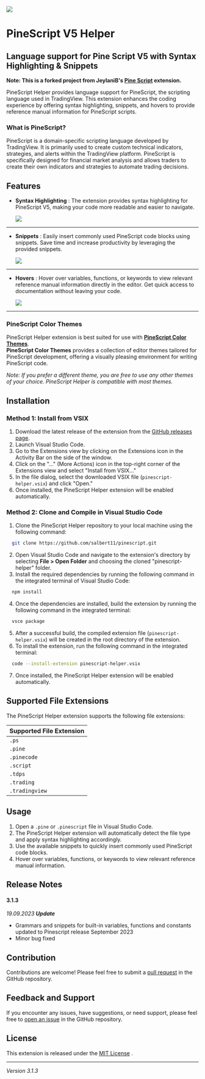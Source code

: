 ![](https://github.com/salbert11/pinescript/blob/main/images/pineicon.png?raw=true)

# PineScript V5 Helper
## Language support for Pine Script V5 with Syntax Highlighting & Snippets
**Note: This is a forked project from JeylaniB's [Pine Script](https://marketplace.visualstudio.com/items?itemName=JeylaniB.pinescript) extension.**

PineScript Helper provides language support for PineScript, the scripting language used in TradingView. This extension enhances the coding experience by offering syntax highlighting, snippets, and hovers to provide reference manual information for PineScript scripts.

### What is PineScript?
PineScript is a domain-specific scripting language developed by TradingView. It is primarily used to create custom technical indicators, strategies, and alerts within the TradingView platform. PineScript is specifically designed for financial market analysis and allows traders to create their own indicators and strategies to automate trading decisions.

## Features 
- **Syntax Highlighting** : The extension provides syntax highlighting for PineScript V5, making your code more readable and easier to navigate. 

  ![](https://github.com/salbert11/pinescript/blob/pinescript-helper/images/highlight.png?raw=true)

---

- **Snippets** : Easily insert commonly used PineScript code blocks using snippets. Save time and increase productivity by leveraging the provided snippets. 

  ![](https://github.com/salbert11/pinescript/blob/pinescript-helper/images/snippet.png?raw=true)

---

- **Hovers** : Hover over variables, functions, or keywords to view relevant reference manual information directly in the editor. Get quick access to documentation without leaving your code.

  ![](https://github.com/salbert11/pinescript/blob/pinescript-helper/images/hover.png?raw=true)

---

### PineScript Color Themes
PineScript Helper extension is best suited for use with [**PineScript Color Themes**](https://github.com/salbert11/pinethemes).  
**PineScript Color Themes** provides a collection of editor themes tailored for PineScript development, offering a visually pleasing environment for writing PineScript code.

*Note: If you prefer a different theme, you are free to use any other themes of your choice. PineScript Helper is compatible with most themes.*

## Installation
### Method 1: Install from VSIX
1. Download the latest release of the extension from the [GitHub releases page](https://github.com/salbert11/pinescript/releases).
2. Launch Visual Studio Code.
3. Go to the Extensions view by clicking on the Extensions icon in the Activity Bar on the side of the window.
4. Click on the "..." (More Actions) icon in the top-right corner of the Extensions view and select "Install from VSIX..."
5. In the file dialog, select the downloaded VSIX file (`pinescript-helper.vsix`) and click "Open."
6. Once installed, the PineScript Helper extension will be enabled automatically.

### Method 2: Clone and Compile in Visual Studio Code 
1. Clone the PineScript Helper repository to your local machine using the following command:

```bash
  git clone https://github.com/salbert11/pinescript.git
```
2. Open Visual Studio Code and navigate to the extension's directory by selecting **File > Open Folder**  and choosing the cloned "pinescript-helper" folder. 
3. Install the required dependencies by running the following command in the integrated terminal of Visual Studio Code:

```bash
  npm install
```   
4. Once the dependencies are installed, build the extension by running the following command in the integrated terminal:

```bash
  vsce package
``` 
5. After a successful build, the compiled extension file (`pinescript-helper.vsix`) will be created in the root directory of the extension.
6. To install the extension, run the following command in the integrated terminal:
```bash
  code --install-extension pinescript-helper.vsix
```
7. Once installed, the PineScript Helper extension will be enabled automatically.

## Supported File Extensions

The PineScript Helper extension supports the following file extensions:

| Supported File Extension |
| :----------------------- |
| `.ps`                    |
| `.pine`                  |
| `.pinecode`              |
| `.script`                |
| `.tdps`                  |
| `.trading`               |
| `.tradingview`           |

## Usage 
1. Open a `.pine` or `.pinescript` file in Visual Studio Code.
2. The PineScript Helper extension will automatically detect the file type and apply syntax highlighting accordingly.
3. Use the available snippets to quickly insert commonly used PineScript code blocks.
4. Hover over variables, functions, or keywords to view relevant reference manual information.

## Release Notes
#### **3.1.3**

*19.09.2023 **Update*** 
- Grammars and snippets for built-in variables, functions and constants updated to Pinescript release September 2023
- Minor bug fixed

## Contribution
Contributions are welcome! Please feel free to submit a [pull request](https://github.com/salbert11/pinescript/pulls) in the GitHub repository.

## Feedback and Support
If you encounter any issues, have suggestions, or need support, please feel free to [open an issue](https://github.com/salbert11/pinescript/issues)  in the GitHub repository.

## License
This extension is released under the [MIT License](./LICENSE.md) .

---

*Version 3.1.3*
